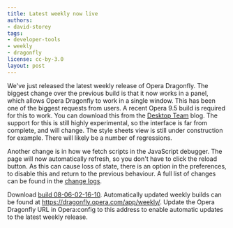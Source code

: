 ```yaml
---
title: Latest weekly now live
authors:
- david-storey
tags:
- developer-tools
- weekly
- dragonfly
license: cc-by-3.0
layout: post
---
```


<p>We&#39;ve just released the latest weekly release of Opera Dragonfly.  The biggest change over the previous build is that it now works in a panel, which allows Opera Dragonfly to work in a single window.  This has been one of the biggest requests from users.  A recent Opera 9.5 build is required for this to work.  You can download this from the <a href="http://my.opera.com/desktopteam/blog/2008/05/30/polish-stability-and-other-things">Desktop Team</a> blog.  The support for this is still highly experimental, so the interface is far from complete, and will change.  The style sheets view is still under construction for example.  There will likely be a number of regressions.</p>

<p>Another change is in how we fetch scripts in the JavaScript debugger.  The page will now automatically refresh, so you don&#39;t have to click the reload button.  As this can cause loss of state, there is an option in the preferences, to disable this and return to the previous behaviour. A full list of  changes can be found in the <a href="http://dragonfly.opera.com/app/weekly/zips/protocol-3/changelog-08-06-02-16-10.txt">change logs</a>.</p>

<p>Download <a href="http://dragonfly.opera.com/app/weekly/zips/protocol-3/Opera-Dragonfly-08-06-02-16-10.zip">build 08-06-02-16-10</a>. Automatically updated weekly builds can be found at <a href="https://dragonfly.opera.com/app/weekly/">https://dragonfly.opera.com/app/weekly/</a>. Update the Opera Dragonfly URL in Opera:config to this address to enable automatic updates to the latest weekly release.</p>
